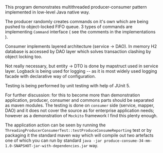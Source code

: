 This program demonstrates multithreaded producer-consumer pattern implemented in low-level Java native way.

The producer randomly creates commands on it's own which are being pushed to object-locked FIFO queue.
3 types of commands are implementing `Command` interface ( see the comments in the implementations ).

Consumer implements layered architecture (service -> DAO).
In memory H2 database is accessed by DAO layer which solves transaction clashing by object locking too.

Not really necessary, but entity -> DTO is done by mapstruct used in service layer.
Logback is being used for logging -- as it is most widely used logging facade with declarative way of configuration.

Testing is being performed by unit testing with help of JUnit 5. 

For further discussion: for this to become more than demonstration application, producer, consumer and commons parts should be separated as maven modules. 
The testing is done on `consumer` side (service, mapper, DAO) and it does not cover the source as for enterprise application needs; however as a demonstration of `Mockito` framework I find this plenty enough.


The application action can be seen by running the `ThreadingProducerConsumerTest::testProduceConsumeReporting` test or by packaging it the standard maven way which will compile out two artefacts one of which you can run by standard `java -jar produce-consume-34-mm-1.0-SNAPSHOT-jar-with-dependencies.jar` way.

